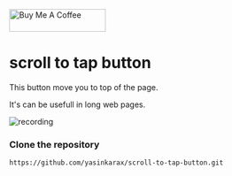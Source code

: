 <a href="https://www.buymeacoffee.com/yasinkara" target="_blank">
<img src="https://cdn.buymeacoffee.com/buttons/default-orange.png" alt="Buy Me A Coffee" height="41" width="174">
</a>


# scroll to tap button
This button move you to top of the page.

It's can be usefull in long web pages.

![recording](https://i.hizliresim.com/8uzm8hf.gif)

### Clone the repository
``` https://github.com/yasinkarax/scroll-to-tap-button.git ```
